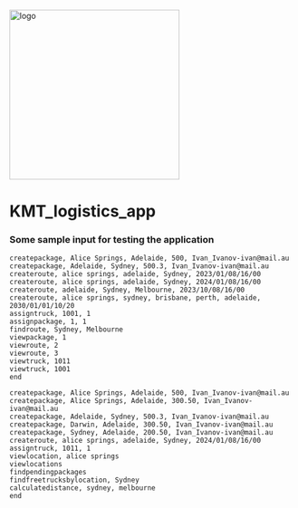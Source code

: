 <img src="https://drive.google.com/file/d/12IE0Zc20Q7H1o_-ZcXNK4ggxkJnu_TNT/view?usp=sharing" alt="logo" width="300px" style="margin-top: 20px;"/>

# KMT_logistics_app

### Some sample input for testing the application

```
createpackage, Alice Springs, Adelaide, 500, Ivan_Ivanov-ivan@mail.au
createpackage, Adelaide, Sydney, 500.3, Ivan_Ivanov-ivan@mail.au
createroute, alice springs, adelaide, Sydney, 2023/01/08/16/00
createroute, alice springs, adelaide, Sydney, 2024/01/08/16/00
createroute, adelaide, Sydney, Melbourne, 2023/10/08/16/00
createroute, alice springs, sydney, brisbane, perth, adelaide, 2030/01/01/10/20
assigntruck, 1001, 1
assignpackage, 1, 1
findroute, Sydney, Melbourne
viewpackage, 1
viewroute, 2
viewroute, 3
viewtruck, 1011
viewtruck, 1001
end

createpackage, Alice Springs, Adelaide, 500, Ivan_Ivanov-ivan@mail.au
createpackage, Alice Springs, Adelaide, 300.50, Ivan_Ivanov-ivan@mail.au
createpackage, Adelaide, Sydney, 500.3, Ivan_Ivanov-ivan@mail.au
createpackage, Darwin, Adelaide, 300.50, Ivan_Ivanov-ivan@mail.au
createpackage, Sydney, Adelaide, 200.50, Ivan_Ivanov-ivan@mail.au
createroute, alice springs, adelaide, Sydney, 2024/01/08/16/00
assigntruck, 1011, 1
viewlocation, alice springs
viewlocations
findpendingpackages
findfreetrucksbylocation, Sydney
calculatedistance, sydney, melbourne
end
```
